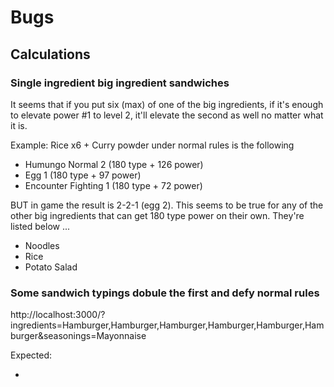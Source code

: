 # Bugs

## Calculations

### Single ingredient big ingredient sandwiches

It seems that if you put six (max) of one of the big ingredients, if it's enough to elevate power #1 to level 2, it'll elevate the second as well no matter what it is.

Example: Rice x6 + Curry powder under normal rules is the following

* Humungo Normal 2 (180 type + 126 power)
* Egg 1 (180 type + 97 power)
* Encounter Fighting 1 (180 type + 72 power)

BUT in game the result is 2-2-1 (egg 2).  This seems to be true for any of the other big ingredients that can get 180 type power on their own.  They're listed below ...

* Noodles
* Rice
* Potato Salad

### Some sandwich typings dobule the first and defy normal rules

http://localhost:3000/?ingredients=Hamburger,Hamburger,Hamburger,Hamburger,Hamburger,Hamburger&seasonings=Mayonnaise

Expected:

* 